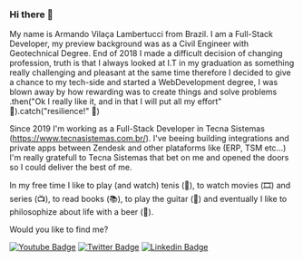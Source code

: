 ### Hi there 👋

My name is Armando Vilaça Lambertucci from Brazil. I am a Full-Stack Developer, my preview background was as a Civil Engineer with Geotechnical Degree. 
End of 2018 I made a difficult decision of changing profession, truth is that I always looked at I.T in my graduation as something really challenging and pleasant at the same time therefore I decided to give a chance to my tech-side and started a WebDevelopment degree, I was blown away by how rewarding was to create things and solve problems .then("Ok I really like it, and in that I will put all my effort" :rocket:).catch("resilience!" :muscle:)

Since 2019 I'm working as a Full-Stack Developer in Tecna Sistemas (https://www.tecnasistemas.com.br/). I've beeing building integrations and private apps between Zendesk and other plataforms like (ERP, TSM etc...) I'm really gratefull to Tecna Sistemas that bet on me and opened the doors so I could deliver the best of me.

In my free time I like to play (and watch) tenis (🎾), to watch movies (🎞️) and series (📺), to read books (📚), to play the guitar (🎸) and eventually I like to philosophize about life with a beer (🍺).

Would you like to find me?


[![Youtube Badge](https://img.shields.io/badge/-Youtube-FF0000?style=flat-square&labelColor=FF0000&logo=youtube&logoColor=white&link=https://www.youtube.com/user/mandin182)](https://www.youtube.com/user/mandin182)
[![Twitter Badge](https://img.shields.io/badge/-Twitter-1ca0f1?style=flat-square&labelColor=1ca0f1&logo=twitter&logoColor=white&link=https://twitter.com/avlambertucci)](https://twitter.com/avlambertucci)
[![Linkedin Badge](https://img.shields.io/badge/-LinkedIn-blue?style=flat-square&logo=Linkedin&logoColor=white&link=https://www.linkedin.com/in/armando-lambertucci-98402a40/)](https://www.linkedin.com/in/armando-lambertucci-98402a40/)

<!--
**avlambertucci/avlambertucci** is a ✨ _special_ ✨ repository because its `README.md` (this file) appears on your GitHub profile.

Here are some ideas to get you started:

- 🔭 I’m currently working on ...
- 🌱 I’m currently learning ...
- 👯 I’m looking to collaborate on ...
- 🤔 I’m looking for help with ...
- 💬 Ask me about ...
- 📫 How to reach me: ...
- 😄 Pronouns: ...
- ⚡ Fun fact: ...
-->
